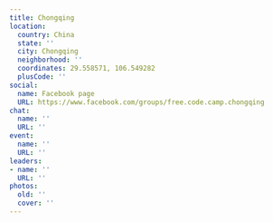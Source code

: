 ```yaml
---
title: Chongqing
location:
  country: China
  state: ''
  city: Chongqing
  neighborhood: ''
  coordinates: 29.558571, 106.549282
  plusCode: ''
social:
  name: Facebook page
  URL: https://www.facebook.com/groups/free.code.camp.chongqing
chat:
  name: ''
  URL: ''
event:
  name: ''
  URL: ''
leaders:
- name: ''
  URL: ''
photos:
  old: ''
  cover: ''
---
```

